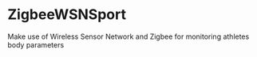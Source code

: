 # ZigbeeWSNSport
Make use of Wireless Sensor Network and Zigbee for monitoring athletes body parameters
